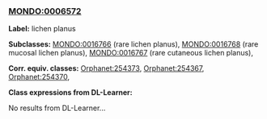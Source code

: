 
### [MONDO:0006572](http://purl.obolibrary.org/obo/MONDO_0006572)
**Label:** lichen planus

**Subclasses:** [MONDO:0016766](http://purl.obolibrary.org/obo/MONDO_0016766) (rare lichen planus), [MONDO:0016768](http://purl.obolibrary.org/obo/MONDO_0016768) (rare mucosal lichen planus), [MONDO:0016767](http://purl.obolibrary.org/obo/MONDO_0016767) (rare cutaneous lichen planus), 

**Corr. equiv. classes:** [Orphanet:254373](http://www.orpha.net/ORDO/Orphanet_254373), [Orphanet:254367](http://www.orpha.net/ORDO/Orphanet_254367), [Orphanet:254370](http://www.orpha.net/ORDO/Orphanet_254370), 

**Class expressions from DL-Learner:**

No results from DL-Learner...



